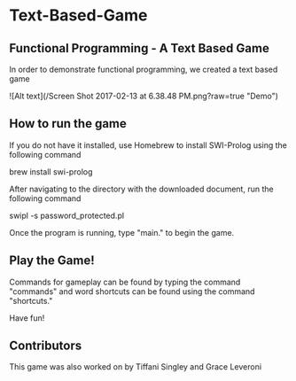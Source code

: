 # Text-Based-Game
## Functional Programming - A Text Based Game

In order to demonstrate functional programming, we created a text based game

![Alt text](/Screen Shot 2017-02-13 at 6.38.48 PM.png?raw=true "Demo")

## How to run the game
If you do not have it installed, use Homebrew to install SWI-Prolog using the following command

brew install swi-prolog

After navigating to the directory with the downloaded document, run the following command

swipl -s password_protected.pl

Once the program is running, type "main." to begin the game.

## Play the Game!

Commands for gameplay can be found by typing the command "commands" and word shortcuts can be found using the command "shortcuts."

Have fun!

## Contributors 
This game was also worked on by Tiffani Singley and Grace Leveroni
